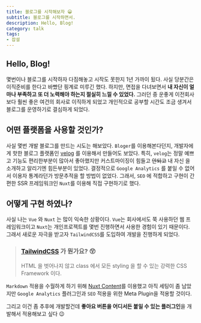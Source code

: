 ```yaml
---
title: 블로그를 시작해보자 😀
subtitle: 블로그를 시작하면서.
description: Hello, Blog!
category: talk
tags:
- 잡설
---
```


## Hello, Blog!

몇번이나 블로그를 시작하자 다짐해놓고 시작도 못한지 1년 가까이 됬다. 
사실 당분간은 이직준비를 한다고 바빴단 핑계로 미루긴 했다. 
하지만, 면접을 다녀보면서 **내 자신이 얼마나 부족하고 또 더 노력해야 하는지 절실히 느낄 수 있었다.**
그러던 중 운좋게 이전회사 보다 훨씬 좋은 여건의 회사로 이직하게 되었고 개인적으로 공부할 시간도 조금 생겨서 블로그를 운영하기로 결심하게 되었다.

## 어떤 플랫폼을 사용할 것인가?

사실 몇번 개발 블로그를 만드는 시도는 해보았다. `Bloger`를 이용해본다던지, 개발자에게 핫한 블로그 플랫폼인 [velog](https://velog.io/@eggplantiny) 를 이용해서 만들어도 보았다.
특히, `velog`는 정말 예쁘고 기능도 편리한부분이 많아서 좋아했지만 커스트마이징이 힘들고 ~~안되고~~ 내 자신 을 소개하고 알리기엔 힘든부분이 있었다. 결정적으로 `Google Analytics` 를 붙일 수 없어서 이용자 통계라던가 방문추적을 할 방법이 없었다.
그래서, `SEO` 에 적합하고 구현이 간편한 SSR 프레임워크인 `Nuxt`를 이용해 직접 구현하기로 했다.


## 어떻게 구현 하였나?

사실 나는 `Vue` 와 `Nuxt` 는 많이 익숙한 상황이다. `Vue`는 회사에서도 쭉 사용하던 웹 프레임워크이고 `Nuxt`는 개인프로젝트를 몇번 진행하면서 사용한 경험이 있기 때문이다.
그래서 새로운 자극을 받고자 `TailwindCSS`를 도입하여 개발을 진행하게 되었다.

> ### [TailwindCSS](https://tailwindcss.com/) 가 뭔가요? 😲
> HTML 을 벗어나지 않고 class 에서 모든 styling 을 할 수 있는 강력한 CSS Framework 이다.

`Markdown` 적용을 수월하게 하기 위해 [Nuxt Content](https://content.nuxtjs.org/)를 이용했고 아직 세팅이 좀 남았지만 `Google Analytics` 플러그인과 `SEO` 적용을 위한 Meta Plugin을 적용할 것이다.

그리고 이건 좀 추후에 개발할건데 **좋아요 버튼을 어디서든 붙일 수 있는 플러그인**을 개발해서 적용해보고 싶다 😉

